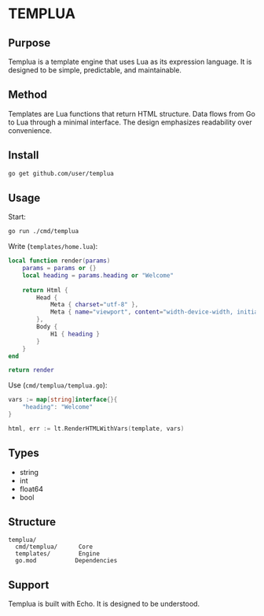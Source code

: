 # TEMPLUA

## Purpose

Templua is a template engine that uses Lua as its expression language. It is designed to be simple, predictable, and maintainable.

## Method

Templates are Lua functions that return HTML structure. Data flows from Go to Lua through a minimal interface. The design emphasizes readability over convenience.

## Install

```sh
go get github.com/user/templua
```

## Usage

Start:
```sh
go run ./cmd/templua
```

Write (`templates/home.lua`):
```lua
local function render(params)
    params = params or {}
    local heading = params.heading or "Welcome"
    
    return Html {
        Head {
            Meta { charset="utf-8" },
            Meta { name="viewport", content="width-device-width, initial-scale=1" }
        },
        Body {
            H1 { heading }
        }
    }
end

return render
```

Use (`cmd/templua/templua.go`):
```go
vars := map[string]interface{}{
    "heading": "Welcome"
}

html, err := lt.RenderHTMLWithVars(template, vars)
```

## Types

- string
- int
- float64
- bool

## Structure

```
templua/
  cmd/templua/      Core
  templates/        Engine
  go.mod           Dependencies
```

## Support

Templua is built with Echo. It is designed to be understood.
